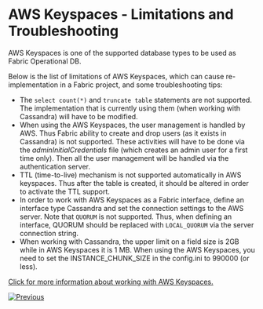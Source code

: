# AWS Keyspaces - Limitations and Troubleshooting 

AWS Keyspaces is one of the supported database types to be used as Fabric Operational DB. 

Below is the list of limitations of AWS Keyspaces, which can cause re-implementation in a  Fabric project, and some troubleshooting tips:

* The ```select count(*)``` and ```truncate table``` statements are not supported. The implementation that is currently using them (when working with Cassandra) will have to be modified.
* When using the AWS Keyspaces, the user management is handled by AWS. Thus Fabric ability to create and drop users (as it exists in Cassandra) is not supported. These activities will have to be done via the *adminInitialCredentials* file (which creates an admin user for a first time only). Then all the user management will be handled via the authentication server.
* TTL (time-to-live) mechanism is not supported automatically in AWS keyspaces. Thus after the table is created, it should be altered in order to activate the TTL support. 
* In order to work with AWS Keyspaces as a Fabric interface, define an interface type Cassandra and set the connection settings to the AWS server. Note that ```QUORUM``` is not supported. Thus, when defining an interface, QUORUM should be replaced with ```LOCAL_QUORUM``` via the server connection string.
* When working with Cassandra, the upper limit on a field size is 2GB while in AWS Keyspaces it is 1 MB.  When using the AWS Keyspaces, you need to set the INSTANCE_CHUNK_SIZE in the config.ini to 990000 (or less).

[Click for more information about working with AWS Keyspaces.](https://docs.aws.amazon.com/keyspaces/latest/APIReference/Welcome.html)



[![Previous](/articles/images/Previous.png)](08_kafka_basic_commands.md)
